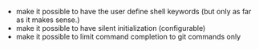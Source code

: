 * make it possible to have the user define shell keywords (but only as far as it makes sense.)
* make it possible to have silent initialization (configurable)
* make it possible to limit command completion to git commands only